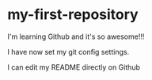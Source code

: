 # my-first-repository

I'm learning Github and it's so awesome!!!

I have now set my git config settings.

I can edit my README directly on Github
